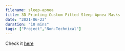 ```yaml
---
filename: sleep-apnea
title: 3D Printing Custom Fitted Sleep Apnea Masks
date: "2021-06-23"
duration: "10 mins"
tags: ["Project","Non-Technical"]
---
```


Check it [here](https://www.matthewbellanalytics.com)
